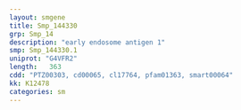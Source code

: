 ```yaml
---
layout: smgene
title: Smp_144330
grp: Smp_14
description: "early endosome antigen 1"
smp: Smp_144330.1
uniprot: "G4VFR2"
length:   363
cdd: "PTZ00303, cd00065, cl17764, pfam01363, smart00064"
kk: K12478
categories: sm
---
```

